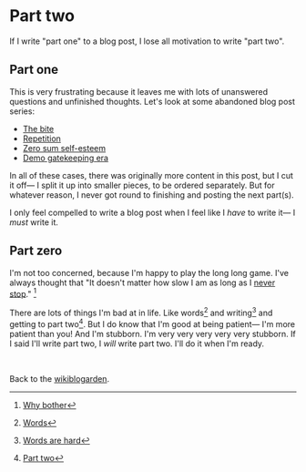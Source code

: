 # Part two

If I write "part one" to a blog post, I lose all motivation to write "part two".

## Part one

This is very frustrating because it leaves me with lots of unanswered questions and unfinished thoughts. Let's look at some abandoned blog post series: 

- [The bite](https://www.todepond.com/wikiblogarden/research/bite/)
- [Repetition](https://www.todepond.com/wikiblogarden/repetition/)
- [Zero sum self-esteem](https://www.todepond.com/wikiblogarden/my-name/self-esteem/both-ways/)
- [Demo gatekeeping era](https://www.todepond.com/wikiblogarden/demo/)

In all of these cases, there was originally more content in this post, but I cut it off— I split it up into smaller pieces, to be ordered separately. But for whatever reason, I never got round to finishing and posting the next part(s).

I only feel compelled to write a blog post when I feel like I *have* to write it— I *must* write it.

## Part zero

I'm not too concerned, because I'm happy to play the long long game. I've always thought that "It doesn't matter how slow I am as long as I [never stop](https://www.todepond.com/wikiblogarden/art/never-stop-writing/)." [^why]

There are lots of things I'm bad at in life. Like words[^words] and writing[^writing] and getting to part two[^two]. But I do know that I'm good at being patient— I'm more patient than you! And I'm stubborn. I'm very very very very very stubborn. If I said I'll write part two, I *will* write part two. I'll do it when I'm ready. 

<br>

Back to the [wikiblogarden](/wikiblogarden).

[^why]: [Why bother](https://www.todepond.com/wikiblogarden/art/why-bother/)
[^words]: [Words](https://www.todepond.com/wikiblogarden/academia/words)
[^writing]: [Words are hard](https://www.todepond.com/wikiblogarden/art/voice/finding/words)
[^two]: [Part two](https://www.todepond.com/wikiblogarden/art/never-stop-writing/part-two)
